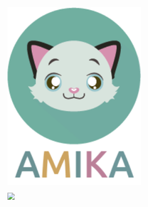 <img src="assets/img/AmikaComNome.png" width="300" height="400" class="fadeIn">

<!-- background image -->
![](assets/img/fundo.jpg)
